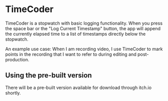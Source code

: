 # TimeCoder

TimeCoder is a stopwatch with basic logging functionality. When you press the space bar or the "Log Current Timestamp" button, the app will append the currently elapsed time to a list of timestamps directly below the stopwatch. 

An example use case: When I am recording video, I use TimeCoder to mark points in the recording that I want to refer to during editing and post-production.

## Using the pre-built version

There will be a pre-built version available for download through itch.io shortly.